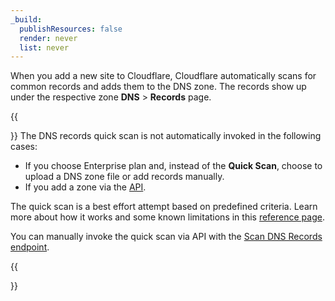 ```yaml
---
_build:
  publishResources: false
  render: never
  list: never
---
```


When you add a new site to Cloudflare, Cloudflare automatically scans for common records and adds them to the DNS zone. The records show up under the respective zone **DNS** > **Records** page. 

{{<Aside type="note">}}
The DNS records quick scan is not automatically invoked in the following cases:

- If you choose Enterprise plan and, instead of the **Quick Scan**, choose to upload a DNS zone file or add records manually.
- If you add a zone via the [API](/api/operations/zones-post).

The quick scan is a best effort attempt based on predefined criteria. Learn more about how it works and some known limitations in this [reference page](/dns/zone-setups/reference/dns-quick-scan/).

You can manually invoke the quick scan via API with the [Scan DNS Records endpoint](/api/operations/dns-records-for-a-zone-scan-dns-records).

{{</Aside>}}